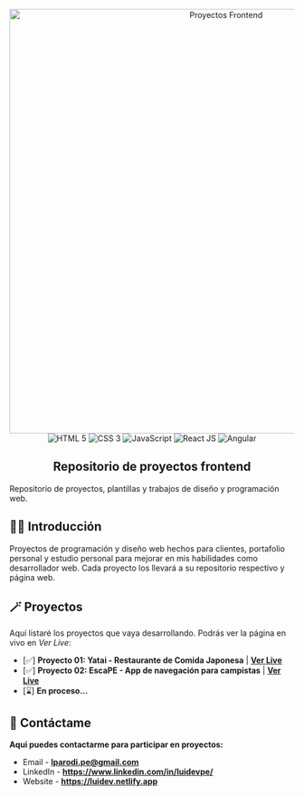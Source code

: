 <div align="center">
  <br />
    <a href="https://github.com/luidev0/proyectos-frontend" target="_blank">
      <img src="https://i0.wp.com/plopdo.com/wp-content/uploads/2021/07/Screenshot-1.png?resize=1210%2C642&ssl=1" alt="Proyectos Frontend" width="750px" height="auto" >
    </a>
  <br />
  
  <div>
    <img src="https://img.shields.io/badge/HTML-orange?style=for-the-badge&logo=html5&logoColor=white&color=%23252525" alt="HTML 5" />
    <img src="https://img.shields.io/badge/JavaScript-black?style=for-the-badge&logo=javascript&logoColor=white&color=%23252525" alt="CSS 3" />
    <img src="https://img.shields.io/badge/CSS-black?style=for-the-badge&logo=css3&logoColor=white&color=%23252525" alt="JavaScript" />
    <img src="https://img.shields.io/badge/React-black?style=for-the-badge&logo=react&logoColor=white&color=%23252525&link=https%3A%2F%2Fyataipe.netlify.app%2F" alt="React JS" />
    <img src="https://img.shields.io/badge/Angular-black?style=for-the-badge&logo=Angular&logoColor=white&color=%23252525&link=https%3A%2F%2Fyataipe.netlify.app%2F" alt="Angular" />
  </div>

  <h2 align="center">Repositorio de proyectos frontend</h2>

   <div align="left">      
     Repositorio de proyectos, plantillas y trabajos de diseño y programación web.
   </div>
</div>

## <a name="introduction">🧙‍♂️ Introducción</a>

Proyectos de programación y diseño web hechos para clientes, portafolio personal y estudio personal para mejorar en mis habilidades como desarrollador web. Cada proyecto los llevará a su repositorio respectivo y página web.

## <a name="projects">🪄 Proyectos</a>

Aquí listaré los proyectos que vaya desarrollando. Podrás ver la página en vivo en _Ver Live_:

- [✅] **Proyecto 01: Yatai - Restaurante de Comida Japonesa** | **[Ver Live](https://yataipe.netlify.app/)**
- [✅] **Proyecto 02: EscaPE - App de navegación para campistas** | **[Ver Live](https://escape-pe.netlify.app/)**
- [⌛] **En proceso...**

## <a name="contact">📜 Contáctame</a>

**Aqui puedes contactarme para participar en proyectos:**

- Email - **lparodi.pe@gmail.com**
- LinkedIn - **https://www.linkedin.com/in/luidevpe/**
- Website - **https://luidev.netlify.app**
